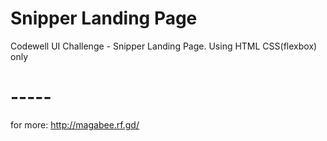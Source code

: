 # Snipper Landing Page
Codewell UI Challenge - Snipper Landing Page. Using HTML CSS(flexbox) only
# -----
for more: http://magabee.rf.gd/
